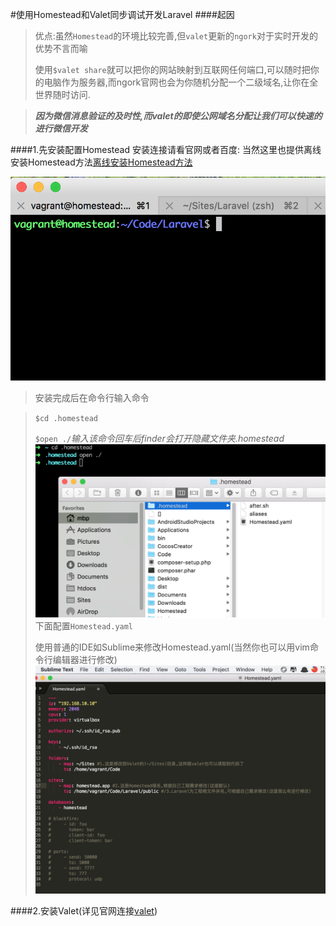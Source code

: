 #使用Homestead和Valet同步调试开发Laravel
####起因
>优点:虽然`Homestead`的环境比较完善,但`valet`更新的`ngork`对于实时开发的优势不言而喻
>
>使用`$valet share`就可以把你的网站映射到互联网任何端口,可以随时把你的电脑作为服务器,而ngork官网也会为你随机分配一个二级域名,让你在全世界随时访问.

>***因为微信消息验证的及时性,而valet的即使公网域名分配让我们可以快速的进行微信开发***

####1.先安装配置Homestead
安装连接请看官网或者百度:
当然这里也提供离线安装Homestead方法[离线安装Homestead方法]()

![Homestead运行图片](./src/QQ20160906-1@2x.png)

>安装完成后在命令行输入命令

>`$cd .homestead`
>
>`$open ./`*输入该命令回车后finder会打开隐藏文件夹.homestead*
>![Homestead.yaml](./src/QQ20160906-2@2x.png)
>下面配置`Homestead.yaml`
>
>使用普通的IDE如Sublime来修改Homestead.yaml(当然你也可以用vim命令行编辑器进行修改)
>![Homestead.yaml](./src/QQ20160906-3@2x.png)

####2.安装Valet(详见官网连接[valet](https://laravel.com/docs/5.3/valet#installation))



